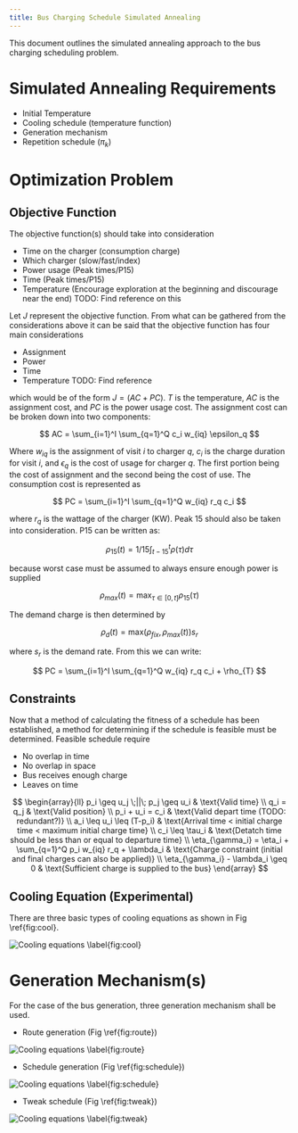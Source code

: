 ```yaml
---
title: Bus Charging Schedule Simulated Annealing
---
```


This document outlines the simulated annealing approach to the bus charging scheduling problem.

# Simulated Annealing Requirements
* Initial Temperature
* Cooling schedule (temperature function)
* Generation mechanism
* Repetition schedule ($\pi_k$)

# Optimization Problem

## Objective Function
The objective function(s) should take into consideration

* Time on the charger (consumption charge)
* Which charger (slow/fast/index)
* Power usage (Peak times/P15)
* Time (Peak times/P15)
* Temperature (Encourage exploration at the beginning and discourage near the end) TODO: Find reference on this

Let $J$ represent the objective function. From what can be gathered from the considerations above it can be said that the objective function has four main considerations

* Assignment
* Power
* Time
* Temperature TODO: Find reference

which would be of the form $J = (AC + PC)$. $T$ is the temperature, $AC$ is the assignment cost, and $PC$ is the power usage cost. The assignment cost can be broken down into two components:

$$
AC = \sum_{i=1}^I \sum_{q=1}^Q c_i w_{iq} \epsilon_q
$$

Where $w_{iq}$ is the assignment of visit $i$ to charger $q$, $c_i$ is the charge duration for visit $i$, and $\epsilon_q$ is the cost of usage for charger $q$. The first portion being the cost of assignment and the second being the cost of use. The consumption cost is represented as

$$
PC = \sum_{i=1}^I \sum_{q=1}^Q w_{iq} r_q c_i
$$

where $r_q$ is the wattage of the charger (KW). Peak 15 should also be taken into consideration. P15 can be written as:

$$
\rho_{15}(t) = 1/15 \int_{t-15}^{t} \rho(\tau) d\tau
$$

because worst case must be assumed to always ensure enough power is supplied

$$
\rho_{max}(t) = \text{max}_{\tau\in [0,t]}\rho_{15}(\tau)
$$

The demand charge is then determined by

$$
\rho_{d}(t) = \text{max}(\rho_{fix},\rho_{max}(t))s_r
$$

where $s_r$ is the demand rate. From this we can write:

$$
PC = \sum_{i=1}^I \sum_{q=1}^Q w_{iq} r_q c_i + \rho_{T}
$$


## Constraints
Now that a method of calculating the fitness of a schedule has been established, a method for determining if the schedule is feasible must be determined. Feasible schedule require

* No overlap in time
* No overlap in space
* Bus receives enough charge
* Leaves on time

$$
\begin{array}{ll}
	p_i \geq u_j \;||\; p_j \geq u_i                                   & \text{Valid time}                                                        \\
	q_i = q_j                                                          & \text{Valid position}                                                    \\
	p_i + u_i = c_i                                                    & \text{Valid depart time (TODO: redundant?)}                              \\
	a_i \leq u_i \leq (T-p_i)                                          & \text{Arrival time < initial charge time < maximum initial charge time}  \\
	c_i \leq \tau_i                                                    & \text{Detatch time should be less than or equal to departure time}       \\
	\eta_{\gamma_i} = \eta_i + \sum_{q=1}^Q p_i w_{iq} r_q + \lambda_i & \text{Charge constraint (initial and final charges can also be applied)} \\
	\eta_{\gamma_i} - \lambda_i \geq 0                                 & \text{Sufficient charge is supplied to the bus}
\end{array}
$$

## Cooling Equation (Experimental)
There are three basic types of cooling equations as shown in Fig \ref{fig:cool}.

![Cooling equations \label{fig:cool}](img/cool-func.png)

# Generation Mechanism(s)
For the case of the bus generation, three generation mechanism shall be used.

* Route generation (Fig \ref{fig:route})

![Cooling equations \label{fig:route}](img/route_generation.png)
	
* Schedule generation (Fig \ref{fig:schedule})

![Cooling equations \label{fig:schedule}](img/charge_solution.png)

* Tweak schedule (Fig \ref{fig:tweak})

![Cooling equations \label{fig:tweak}](img/charge_tweak.png)

